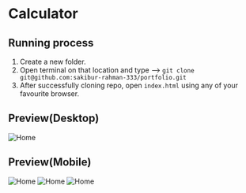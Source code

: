 # Calculator

## Running process

1. Create a new folder.
2. Open terminal on that location and type --> `git clone git@github.com:sakibur-rahman-333/portfolio.git`
3. After successfully cloning repo, open `index.html` using any of your favourite browser.

## Preview(Desktop)

![Home](https://i.imgur.com/UZfGL2F.png)

## Preview(Mobile)

![Home](https://i.imgur.com/JQ4MVxG.png)
![Home](https://i.imgur.com/NhkPk87.png)
![Home](https://i.imgur.com/QHJcnNX.png)
